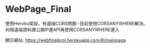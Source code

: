 # WebPage_Final

使用Heroku架設，有遠端CORS問題
-目前使用CORSANYWHERE解決。  
利用遠端資料庫公開IP連API再使用CORSANYWHERE連入

顯示網址:
https://webfinalproj.herokuapp.com/#/mainpage
